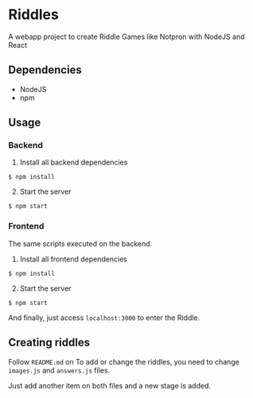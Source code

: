 # Riddles
A webapp project to create Riddle Games like Notpron with NodeJS and React

## Dependencies

- NodeJS
- npm

## Usage

### Backend

1. Install all backend dependencies

```
$ npm install
```

2. Start the server

```
$ npm start
```

### Frontend

The same scripts executed on the backend.

1. Install all frontend dependencies

```
$ npm install
```

2. Start the server

```
$ npm start
```

And finally, just access `localhost:3000` to enter the Riddle.

## Creating riddles

Follow `README.md` on 
To add or change the riddles, you need to change `images.js` and `answers.js` files. 

Just add another item on both files and a new stage is added.

